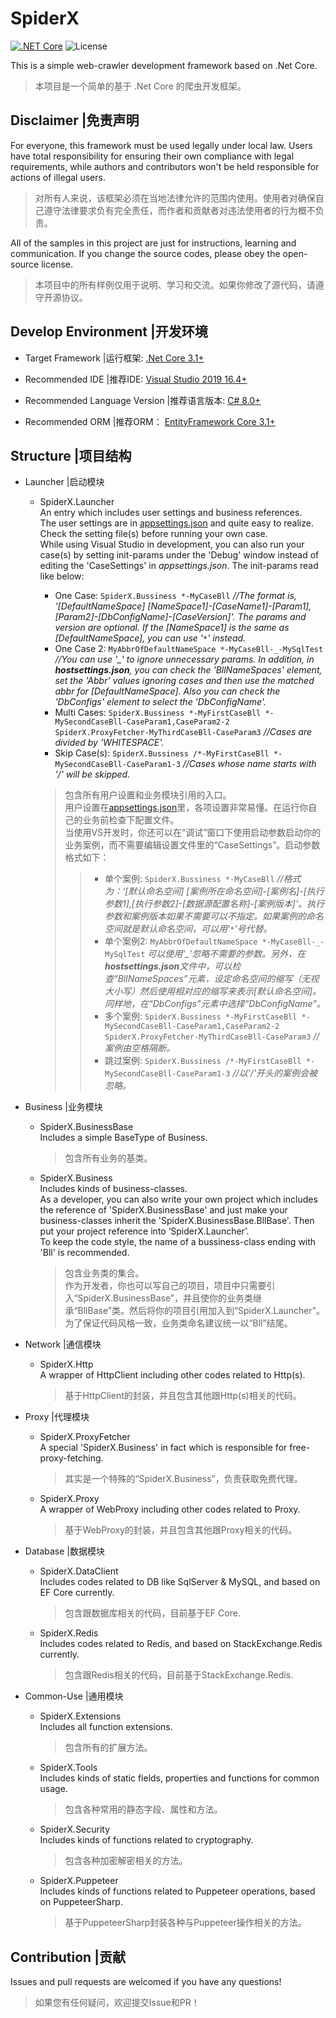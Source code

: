 # SpiderX

[![.NET Core](https://img.shields.io/badge/.NET%20Core-%203.1-brightgreen)][DotNetCoreUrl]
![License](https://img.shields.io/badge/License-GPL--3.0-blue)

[DotNetCoreUrl]: https://dotnet.microsoft.com/download

This is a simple web-crawler development framework based on .Net Core.  
>本项目是一个简单的基于 .Net Core 的爬虫开发框架。

## Disclaimer |免责声明

For everyone, this framework must be used legally under local law. Users have total responsibility for ensuring their own compliance with legal requirements, while authors and contributors won't be held responsible for actions of illegal users.
>对所有人来说，该框架必须在当地法律允许的范围内使用。使用者对确保自己遵守法律要求负有完全责任，而作者和贡献者对违法使用者的行为概不负责。

All of the samples in this project are just for instructions, learning and communication. If you change the source codes, please obey the open-source license.
>本项目中的所有样例仅用于说明、学习和交流。如果你修改了源代码，请遵守开源协议。

## Develop Environment |开发环境

- Target Framework |运行框架: [.Net Core 3.1+](https://dotnet.microsoft.com/learn/dotnet/hello-world-tutorial)

- Recommended IDE |推荐IDE: [Visual Studio 2019 16.4+](https://visualstudio.microsoft.com/zh-hans/downloads/)

- Recommended Language Version |推荐语言版本: [C# 8.0+](https://docs.microsoft.com/zh-cn/dotnet/csharp/whats-new/)

- Recommended ORM |推荐ORM： [EntityFramework Core 3.1+](https://docs.microsoft.com/zh-cn/ef/index#pivot=efcore)

## Structure |项目结构

- Launcher |启动模块

  - SpiderX.Launcher  
    An entry which includes user settings and business references.  
    The user settings are in [appsettings.json](https://github.com/LeaFrock/SpiderX/blob/master/SpiderX.Launcher/AppSettings/appsettings.json) and quite easy to realize. Check the setting file(s) before running your own case.  
    While using Visual Studio in development, you can also run your case(s) by setting init-params under the 'Debug' window instead of editing the 'CaseSettings' in *appsettings.json*. The init-params read like below:

    - One Case: `SpiderX.Bussiness *-MyCaseBll` *//The format is, '[DefaultNameSpace] [NameSpace1]-[CaseName1]-[Param1],[Param2]-[DbConfigName]-[CaseVersion]'. The params and version are optional. If the [NameSpace1] is the same as [DefaultNameSpace], you can use '`*`' instead.*
    - One Case 2: `MyAbbrOfDefaultNameSpace *-MyCaseBll-_-MySqlTest` *//You can use '_' to ignore unnecessary params. In addition, in **hostsettings.json**, you can check the 'BllNameSpaces' element, set the 'Abbr' values ignoring cases and then use the matched abbr for [DefaultNameSpace]. Also you can check the 'DbConfigs' element to select the 'DbConfigName'.*
    - Multi Cases: `SpiderX.Bussiness *-MyFirstCaseBll *-MySecondCaseBll-CaseParam1,CaseParam2-2 SpiderX.ProxyFetcher-MyThirdCaseBll-CaseParam3` *//Cases are divided by 'WHITESPACE'.*
    - Skip Case(s): `SpiderX.Bussiness /*-MyFirstCaseBll *-MySecondCaseBll-CaseParam1-3` *//Cases whose name starts with '/' will be skipped.*

    >包含所有用户设置和业务模块引用的入口。  
    >用户设置在[appsettings.json](https://github.com/LeaFrock/SpiderX/blob/master/SpiderX.Launcher/AppSettings/appsettings.json)里，各项设置非常易懂。在运行你自己的业务前检查下配置文件。  
    >当使用VS开发时，你还可以在“调试”窗口下使用启动参数启动你的业务案例，而不需要编辑设置文件里的“CaseSettings”。启动参数格式如下：
    >>- 单个案例: `SpiderX.Bussiness *-MyCaseBll` *//格式为：‘[默认命名空间] [案例所在命名空间]-[案例名]-[执行参数1],[执行参数2]-[数据源配置名称]-[案例版本]’。执行参数和案例版本如果不需要可以不指定。如果案例的命名空间就是默认命名空间，可以用‘`*`’号代替。*
    >>- 单个案例2: `MyAbbrOfDefaultNameSpace *-MyCaseBll-_-MySqlTest` *可以使用'_'忽略不需要的参数。另外，在**hostsettings.json**文件中，可以检查“BllNameSpaces”元素，设定命名空间的缩写（无视大小写）然后使用相对应的缩写来表示[默认命名空间]。同样地，在“DbConfigs”元素中选择“DbConfigName”。*
    >>- 多个案例: `SpiderX.Bussiness *-MyFirstCaseBll *-MySecondCaseBll-CaseParam1,CaseParam2-2 SpiderX.ProxyFetcher-MyThirdCaseBll-CaseParam3` *//案例由空格隔断。*
    >>- 跳过案例: `SpiderX.Bussiness /*-MyFirstCaseBll *-MySecondCaseBll-CaseParam1-3` *//以'/'开头的案例会被忽略。*

- Business |业务模块

  - SpiderX.BusinessBase  
    Includes a simple BaseType of Business.
    >包含所有业务的基类。

  - SpiderX.Business  
    Includes kinds of business-classes.  
    As a developer, you can also write your own project which includes the reference of 'SpiderX.BusinessBase' and just make your business-classes inherit the 'SpiderX.BusinessBase.BllBase'. Then put your project reference into ‘SpiderX.Launcher’.  
    To keep the code style, the name of a bussiness-class ending with 'Bll' is recommended.
    >包含业务类的集合。  
    >作为开发者，你也可以写自己的项目，项目中只需要引入“SpiderX.BusinessBase”，并且使你的业务类继承“BllBase”类。然后将你的项目引用加入到“SpiderX.Launcher”。  
    >为了保证代码风格一致，业务类命名建议统一以“Bll”结尾。

- Network |通信模块

  - SpiderX.Http  
    A wrapper of HttpClient including other codes related to Http(s).
    >基于HttpClient的封装，并且包含其他跟Http(s)相关的代码。

- Proxy |代理模块

  - SpiderX.ProxyFetcher  
    A special 'SpiderX.Business' in fact which is responsible for free-proxy-fetching.
    >其实是一个特殊的“SpiderX.Business”，负责获取免费代理。

  - SpiderX.Proxy  
    A wrapper of WebProxy including other codes related to Proxy.
    >基于WebProxy的封装，并且包含其他跟Proxy相关的代码。

- Database |数据模块

  - SpiderX.DataClient  
    Includes codes related to DB like SqlServer & MySQL, and based on EF Core currently.
    >包含跟数据库相关的代码，目前基于EF Core.

  - SpiderX.Redis  
    Includes codes related to Redis, and based on StackExchange.Redis currently.
    >包含跟Redis相关的代码，目前基于StackExchange.Redis.

- Common-Use |通用模块

  - SpiderX.Extensions  
    Includes all function extensions.
    >包含所有的扩展方法。

  - SpiderX.Tools  
    Includes kinds of static fields, properties and functions for common usage.
    >包含各种常用的静态字段、属性和方法。

  - SpiderX.Security  
    Includes kinds of functions related to cryptography.
    >包含各种加密解密相关的方法。

  - SpiderX.Puppeteer  
    Includes kinds of functions related to Puppeteer operations, based on PuppeteerSharp.
    >基于PuppeteerSharp封装各种与Puppeteer操作相关的方法。

## Contribution |贡献

Issues and pull requests are welcomed if you have any questions!
>如果您有任何疑问，欢迎提交Issue和PR！
